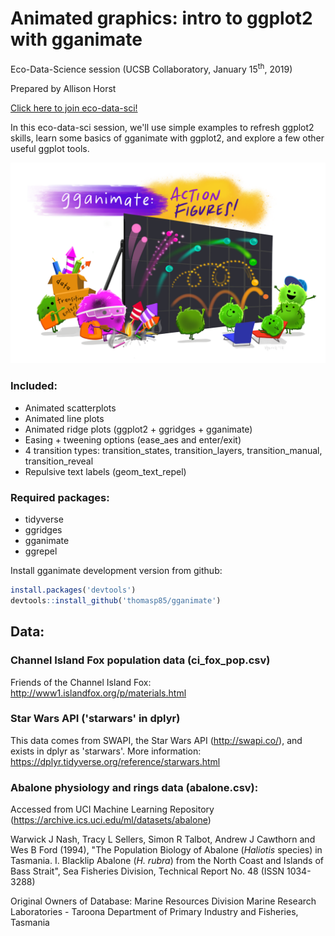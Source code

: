# Animated graphics: intro to ggplot2 with gganimate

Eco-Data-Science session (UCSB Collaboratory, January 15<sup>th</sup>, 2019)

Prepared by Allison Horst

[Click here to join eco-data-sci!](https://eco-data-science.github.io/)

In this eco-data-sci session, we'll use simple examples to refresh ggplot2 skills, learn some basics of gganimate with ggplot2, and explore a few other useful ggplot tools. 

![gganimate_fireworks_small](gganimate_fireworks_small.png)

### Included:

- Animated scatterplots
- Animated line plots
- Animated ridge plots (ggplot2 + ggridges + gganimate)
- Easing + tweening options (ease_aes and enter/exit)
- 4 transition types: transition_states, transition_layers, transition_manual, transition_reveal
- Repulsive text labels (geom_text_repel)


### Required packages: 

- tidyverse
- ggridges 
- gganimate
- ggrepel

Install gganimate development version from github:

```r
install.packages('devtools')
devtools::install_github('thomasp85/gganimate')
```

## Data: 

### Channel Island Fox population data (ci_fox_pop.csv)

Friends of the Channel Island Fox: <http://www1.islandfox.org/p/materials.html>

### Star Wars API ('starwars' in dplyr)

This data comes from SWAPI, the Star Wars API (<http://swapi.co/>), and exists in dplyr as 'starwars'. 
More information: <https://dplyr.tidyverse.org/reference/starwars.html>

### Abalone physiology and rings data (abalone.csv): 

Accessed from UCI Machine Learning Repository (<https://archive.ics.uci.edu/ml/datasets/abalone>)

Warwick J Nash, Tracy L Sellers, Simon R Talbot, Andrew J Cawthorn and Wes B Ford (1994), "The Population Biology of Abalone (_Haliotis_ species) in Tasmania. I. Blacklip Abalone (_H. rubra_) from the North Coast and Islands of Bass Strait", Sea Fisheries Division, Technical Report No. 48 (ISSN 1034-3288)

Original Owners of Database:
Marine Resources Division
Marine Research Laboratories - Taroona
Department of Primary Industry and Fisheries, Tasmania


